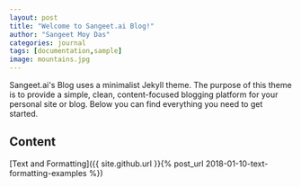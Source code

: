 ```yaml
---
layout: post
title: "Welcome to Sangeet.ai Blog!"
author: "Sangeet Moy Das"
categories: journal
tags: [documentation,sample]
image: mountains.jpg
---
```


Sangeet.ai's Blog uses a minimalist Jekyll theme. The purpose of this theme is to provide a simple, clean, content-focused blogging platform for your personal site or blog. Below you can find everything you need to get started.

## Content

[Text and Formatting]({{ site.github.url }}{% post_url 2018-01-10-text-formatting-examples %})